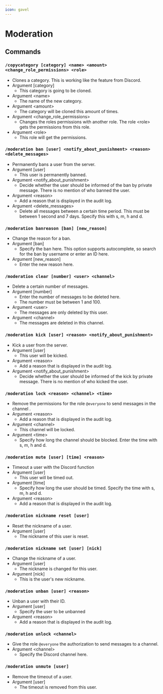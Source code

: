 ```yaml
---
icon: gavel
---
```


# Moderation

## Commands



### `/copycategory [category] <name> <amount> <change_role_permissions> <role>`

* Clones a category. This is working like the feature from Discord.
* Argument \[category]
  * This category is going to be cloned.
* Argument \<name>
  * The name of the new category.
* Argument \<amount>
  * The category will be cloned this amount of times.
* Argument \<change\_role\_permissions>
  * Changes the roles permissions with another role. The role \<role> gets the permissions from this role.
* Argument \<role>
  * This role will get the permissions.

### `/moderation ban [user] <notify_about_punishment> <reason> <delete_messages>`

* Permanently bans a user from the server.
* Argument \[user]
  * This user is permanently banned.
* Argument \<notify\_about\_punishment>
  * Decide whether the user should be informed of the ban by private message. There is no mention of who banned the user.
* Argument \<reason>
  * Add a reason that is displayed in the audit log.
* Argument \<delete\_messages>
  * Delete all messages between a certain time period. This must be between 1 second and 7 days. Specify this with s, m, h and d.

### `/moderation banreason [ban] [new_reason]`

* Change the reason for a ban.
* Argument \[ban]
  * Specify the ban here. This option supports autocomplete, so search for the ban by username or enter an ID here.
* Argument \[new\_reason]
  * Enter the new reason here.

### `/moderation clear [number] <user> <channel>`

* Delete a certain number of messages.
* Argument \[number]
  * Enter the number of messages to be deleted here.
  * The number must be between 1 and 100.
* Argument \<user>
  * The messages are only deleted by this user.
* Argument \<channel>
  * The messages are deleted in this channel.

### `/moderation kick [user] <reason> <notify_about_punishment>`

* Kick a user from the server.
* Argument \[user]
  * This user will be kicked.
* Argument \<reason>
  * Add a reason that is displayed in the audit log.
* Argument \<notify\_about\_punishment>
  * Decide whether the user should be informed of the kick by private message. There is no mention of who kicked the user.

### `/moderation lock <reason> <channel> <time>`

* Remove the permissions for the role `@everyone` to send messages in the channel .
* Argument \<reason>
  * Add a reason that is displayed in the audit log.
* Argument \<channel>
  * This channel will be locked.
* Argument \<time>
  * Specify how long the channel should be blocked. Enter the time with s, m, h and d.

### `/moderation mute [user] [time] <reason>`

* Timeout a user with the Discord function
* Argument \[user]
  * This user will be timed out.
* Argument \[time]
  * Specify how long the user should be timed. Specify the time with s, m, h and d.
* Argument \<reason>
  * Add a reason that is displayed in the audit log.

### `/moderation nickname reset [user]`

* Reset the nickname of a user.
* Argument \[user]
  * The nickname of this user is reset.

### `/moderation nickname set [user] [nick]`

* Change the nickname of a user.
* Argument \[user]
  * The nickname is changed for this user.
* Argument \[nick]
  * This is the user's new nickname.

### `/moderation unban [user] <reason>`

* Unban a user with their ID.
* Argument \[user]
  * Specify the user to be unbanned
* Argument \<reason>
  * Add a reason that is displayed in the audit log.

### `/moderation unlock <channel>`

* Give the role `@everyone` the authorization to send messages to a channel.
* Argument \<channel>
  * Specify the Discord channel here.

### `/moderation unmute [user]`

* Remove the timeout of a user.
* Argument \[user]
  * The timeout is removed from this user.
